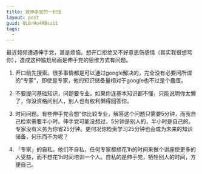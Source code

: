 ```yaml
---
title: 致伸手党的一封信
layout: post
guid: QLBrHo4RBszi1
tags:
  - 
---
```


最近频频遭遇伸手党，甚是烦恼。想开口拒绝又不好意思伤感情（其实我很想骂你），造成这种尴尬局面是伸手党的思维方式有问题。

1. 开口前先搜索。很多事情都是可以通过google解决的，完全没有必要问所谓的"专家"，即使是专家，他的知识储备量相对于google也不过是个蠢蛋。

2. 不要提问基础知识，问题要专业。如果你连基本知识都不懂，只能说明你太懒了，你没资格问别人，别人也有权利懒得回答你。

3. 时间问题。有些伸手党会想“你比较专业，解答这个问题只需要5分钟，而我自己检索需要半小时。伸手党可能没想过，5分钟是别人的，半小时是自己的。专家没有义务为你省25分钟。更何况你检索学习25分钟也会成为未来的知识储备，何乐而不为呢？

4. 「专家」的自私。他们不自私，任何专家都想花1h的时间来做个讲座使更多的人受益，而不想花1h时间培训一个人。自私的是伸手党，牺牲别人的时间，方便自己。